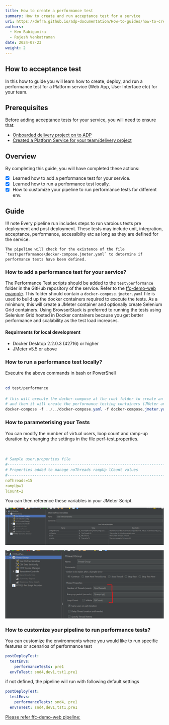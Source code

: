 ```yaml
---
title: How to create a performance test
summary: How to create and run acceptance test for a service
uri: https://defra.github.io/adp-documentation/How-to-guides/how-to-create-acceptance-test/
authors:
  - Ken Babigumira
  - Rajesh Venkatraman
date: 2024-07-23
weight: 2
---
```


## How to acceptance test

In this how to guide you will learn how to create, deploy, and run a performance test for a Platform service (Web App, User Interface etc) for your team.

## Prerequisites

Before adding acceptance tests for your service, you will need to ensure that:

- [Onboarded delivery project on to ADP](../../Getting-Started/onboarding-a-delivery-project.md)
- [Created a Platform Service for your team/delivery project](../../How-to-guides/Platform-Services/how-to-create-a-platform-service.md)

## Overview

By completing this guide, you will have completed these actions:

- [x] Learned how to add a performance test for your service.
- [X] Learned how to run a performance test locally.
- [X] How to customize your pipeline to run performance tests for different env.

## Guide

!!! note
    Every pipeline run includes steps to run varoious tests pre deployment and post deployment. These tests may include unit, integration, acceptance, performance, accessibilty etc as long as they are defined for the service.

    The pipeline will check for the existence of the file `test\performance\docker-compose.jmeter.yaml` to determine if performance tests have been defined.

### How to add a performance test for your service?

The Performance Test scripts should be added to the `test\performance` folder in the GitHub repository of the service. Refer to the [ffc-demo-web example](https://github.com/DEFRA/ffc-demo-web/tree/main/test/performance). This folder should contain a `docker-compose.jmeter.yaml` file is used to build up the docker containers required to execute the tests. As a minimum, this will create a JMeter container and optionally create Selenium Grid containers. Using BrowserStack is preferred to running the tests using Selenium Grid hosted in Docker containers because you get better performance and scalability as the test load increases.

#### Requirments for local development

- Docker Desktop 2.2.0.3 (42716) or higher
- JMeter v5.5 or above

### How to run a performance test locally?

Executre the above commands in bash or PowerShell

```ps1

cd test/performance

# this will execute the docker-compose at the root folder to create an instance of the service and its dependences
# and then it will create the performance testing containers (JMeter and any other containers specified in docker-compose.jmeter.yaml)
docker-compose -f ../../docker-compose.yaml -f docker-compose.jmeter.yaml run jmeter-test

```

### How to parameterising your Tests

You can modify the number of virtual users, loop count and ramp-up duration by changing the settings in the file perf-test.properties.

```yaml


# Sample user.properties file
#---------------------------------------------------------------------------
# Properties added to manage noThreads rampUp lCount values
#---------------------------------------------------------------------------
noThreads=15 
rampUp=1 
lCount=2

```

You can then reference these variables in your JMeter Script.

![Set default values for JMeter variables](../../images/qa/JMeter-Perf-Test-Set-DefaultValues.png)

![Example of referencing the variables in your JMeter Script](../../images/qa/JMeter-How-Use-Variables-In-Script.png)

### How to customize your pipeline to run performance tests?

You can customize the environments where you would like to run specific features or scenarios of performance test

```yaml
postDeployTest:      
  testEnvs:
    performanceTests: pre1
  envToTest: snd4,dev1,tst1,pre1
```

if not defined, the pipeline will run with following default settings

```yaml
postDeployTest:      
  testEnvs:
    performanceTests: snd4, pre1
  envToTest: snd4,dev1,tst1,pre1
```

[Please refer ffc-demo-web pipeline:](https://github.com/DEFRA/ffc-demo-web/blob/main/.azuredevops/build.yaml)
